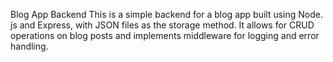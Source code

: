 
Blog App Backend
This is a simple backend for a blog app built using Node.
js and Express, with JSON files as the storage method. It allows for CRUD operations on blog posts and implements middleware for logging and error handling.

